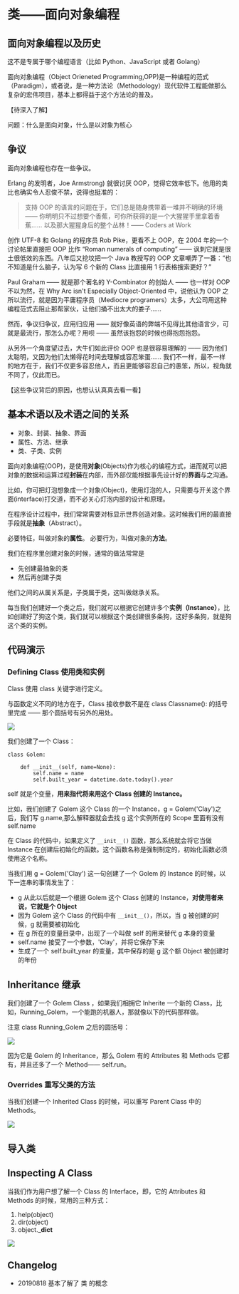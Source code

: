 # 类——面向对象编程

## 面向对象编程以及历史

这不是专属于哪个编程语言（比如 Python、JavaScript 或者 Golang）

面向对象编程（Object Orieneted Programming,OPP)是一种编程的范式（Paradigm），或者说，是一种方法论（Methodology）现代软件工程能做那么复杂的宏伟项目，基本上都得益于这个方法论的普及。

【待深入了解】

问题：什么是面向对象，什么是以对象为核心

## 争议

面向对象编程也存在一些争议。

Erlang 的发明者，Joe Armstrong) 就很讨厌 OOP，觉得它效率低下。他用的类比也确实令人忍俊不禁，说得也挺准的：

> 支持 OOP 的语言的问题在于，它们总是随身携带着一堆并不明确的环境 —— 你明明只不过想要个香蕉，可你所获得的是一个大猩猩手里拿着香蕉…… 以及那大猩猩身后的整个丛林！—— Coders at Work

创作 UTF-8 和 Golang 的程序员 Rob Pike，更看不上 OOP，在 2004 年的一个讨论帖里直接把 OOP 比作 “Roman numerals of computing” —— 讽刺它就是很土很低效的东西。八年后又挖坟把一个 Java 教授写的 OOP 文章嘲弄了一番：“也不知道是什么脑子，认为写 6 个新的 Class 比直接用 1 行表格搜索更好？”

Paul Graham —— 就是那个著名的 Y-Combinator 的创始人 —— 也一样对 OOP 不以为然，在 Why Arc isn't Especially Object-Oriented 中，说他认为 OOP 之所以流行，就是因为平庸程序员（Mediocre programers）太多，大公司用这种编程范式去阻止那帮家伙，让他们捅不出太大的娄子……

然而，争议归争议，应用归应用 —— 就好像英语的弊端不见得比其他语言少，可就是最流行，那怎么办呢？用呗 —— 虽然该抱怨的时候也得抱怨抱怨。

从另外一个角度望过去，大牛们如此评价 OOP 也是很容易理解的 —— 因为他们太聪明，又因为他们太懒得花时间去理解或容忍笨蛋…… 我们不一样，最不一样的地方在于，我们不仅更多容忍他人，而且更能够容忍自己的愚笨，所以，视角就不同了，仅此而已。

【这些争议背后的原因，也想认认真真去看一看】

## 基本术语以及术语之间的关系 

- 对象、封装、抽象、界面
- 属性、方法、继承
- 类、子类、实例

面向对象编程(OOP)，是使用**对象**(Objects)作为核心的编程方式，进而就可以把对象的数据和运算过程**封装**在内部，而外部仅能根据事先设计好的**界面**与之沟通。

比如，你可把灯泡想象成一个对象(Object)，使用灯泡的人，只需要与开关这个界面(interface)打交道，而不必关心灯泡内部的设计和原理。

在程序设计过程中，我们常常需要对标显示世界创造对象。这时候我们用的最直接手段就是**抽象**（Abstract）。

必要特征，叫做对象的**属性**。
必要行为，叫做对象的**方法**。

我们在程序里创建对象的时候，通常的做法常常是

- 先创建最抽象的类
- 然后再创建子类

他们之间的从属关系是，子类属于类，这叫做继承关系。

每当我们创建好一个类之后，我们就可以根据它创建许多个**实例（Instance）**，比如创建好了狗这个类，我们就可以根据这个类创建很多条狗，这好多条狗，就是狗这个类的实例。

## 代码演示

### Defining Class 使用类和实例

Class 使用 class 关键字进行定义。

与函数定义不同的地方在于，Class 接收参数不是在 class Classname(): 的括号里完成 —— 那个圆括号有另外的用处。

![](https://ws1.sinaimg.cn/large/006tNc79ly1g647xgw0xtj30zo0n877m.jpg)

我们创建了一个 Class：

```
class Golem:

    def __init__(self, name=None):
        self.name = name
        self.built_year = datetime.date.today().year

```
self 就是个变量，**用来指代将来用这个 Class 创建的 Instance。** 

比如，我们创建了 Golem 这个 Class 的一个 Instance，g = Golem('Clay')之后，我们写 g.name,那么解释器就会去找 g 这个实例所在的 Scope 里面有没有 self.name

在 Class 的代码中，如果定义了 `__init__()` 函数，那么系统就会将它当做 Instance 在创建后初始化的函数。这个函数名称是强制制定的，初始化函数必须使用这个名称。

当我们用 g = Golem('Clay') 这一句创建了一个 Golem 的 Instance 的时候，以下一连串的事情发生了：

- g 从此以后就是一个根据 Golem 这个 Class 创建的 Instance，**对使用者来说，它就是个 Object**
- 因为 Golem 这个 Class 的代码中有 `__init__()`，所以，当 g 被创建的时候，g 就需要被初始化
- 在 g 所在的变量目录中，出现了一个叫做 self 的用来替代 g 本身的变量
- self.name 接受了一个参数，'Clay'，并将它保存下来
- 生成了一个  self.built_year 的变量，其中保存的是 g 这个额 Object 被创建时的年份


## Inheritance 继承

我们创建了一个 Golem Class ，如果我们相拥它 Inherite 一个新的 Class，比如，Running_Golem，一个能跑的机器人，那就像以下的代码那样做。

注意 class Running_Golem 之后的圆括号：

![](https://ws3.sinaimg.cn/large/006tNc79ly1g648fozli4j31140diaby.jpg)

因为它是 Golem 的 Inheritance，那么 Golem 有的 Attributes 和 Methods 它都有，并且还多了一个 Method—— self.run。

### Overrides 重写父类的方法

当我们创建一个  Inherited Class 的时候，可以重写 Parent Class 中的 Methods。

![](https://ws1.sinaimg.cn/large/006tNc79ly1g648kd9wasj31180f2gnj.jpg)

## 导入类


## Inspecting A Class

当我们作为用户想了解一个 Class 的 Interface，即，它的 Attributes 和 Methods 的时候，常用的三种方式：

1. help(object)
2. dir(object)
3. object.___dict__

![](https://ws2.sinaimg.cn/large/006tNc79ly1g648p6g7vdj311y0sq0w0.jpg)



## Changelog

- 20190818 基本了解了 类 的概念

